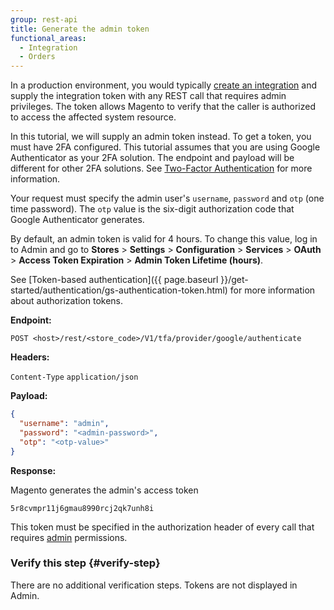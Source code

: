 ```yaml
---
group: rest-api
title: Generate the admin token
functional_areas:
  - Integration
  - Orders
---
```


In a production environment, you would typically [create an integration]({{page.baseurl}}/get-started/create-integration.html) and supply the integration token with any REST call that requires admin privileges. The token allows Magento to verify that the caller is authorized to access the affected system resource.

In this tutorial, we will supply an admin token instead. To get a token, you must have 2FA configured. This tutorial assumes that you are using Google Authenticator as your 2FA solution. The endpoint and payload will be different for other 2FA solutions. See [Two-Factor Authentication]({{page.baseurl}}/security/two-factor-authentication.html) for more information.

Your request must specify the admin user's `username`, `password` and `otp` (one time password). The `otp` value is the six-digit authorization code that Google Authenticator generates.

By default, an admin token is valid for 4 hours. To change this value, log in to Admin and go to **Stores** > **Settings** > **Configuration** > **Services** > **OAuth** > **Access Token Expiration** > **Admin Token Lifetime (hours)**.

See [Token-based authentication]({{ page.baseurl }}/get-started/authentication/gs-authentication-token.html) for more information about authorization tokens.

**Endpoint:**

`POST <host>/rest/<store_code>/V1/tfa/provider/google/authenticate`

**Headers:**

`Content-Type` `application/json`

**Payload:**

```json
{
  "username": "admin",
  "password": "<admin-password>",
  "otp": "<otp-value>"
}
```

**Response:**

Magento generates the admin's access token

`5r8cvmpr11j6gmau8990rcj2qk7unh8i`

This token must be specified in the authorization header of every call that requires [admin](https://glossary.magento.com/admin) permissions.

### Verify this step {#verify-step}

There are no additional verification steps. Tokens are not displayed in Admin.
